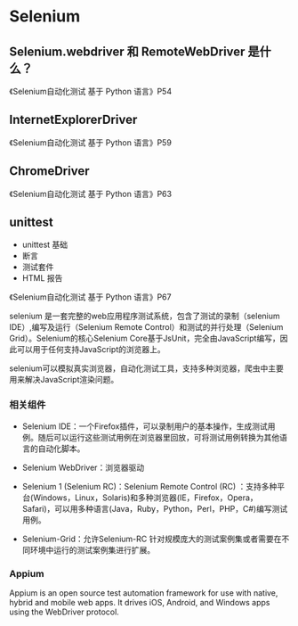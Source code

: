 # Selenium

## Selenium.webdriver 和 RemoteWebDriver 是什么？

《Selenium自动化测试 基于 Python 语言》P54

## InternetExplorerDriver

《Selenium自动化测试 基于 Python 语言》P59

## ChromeDriver

《Selenium自动化测试 基于 Python 语言》P63


## unittest

* unittest 基础
* 断言
* 测试套件
* HTML 报告

《Selenium自动化测试 基于 Python 语言》P67











selenium 是一套完整的web应用程序测试系统，包含了测试的录制（selenium IDE）,编写及运行（Selenium Remote Control）和测试的并行处理（Selenium Grid）。Selenium的核心Selenium Core基于JsUnit，完全由JavaScript编写，因此可以用于任何支持JavaScript的浏览器上。

selenium可以模拟真实浏览器，自动化测试工具，支持多种浏览器，爬虫中主要用来解决JavaScript渲染问题。

### 相关组件

* Selenium IDE：一个Firefox插件，可以录制用户的基本操作，生成测试用例。随后可以运行这些测试用例在浏览器里回放，可将测试用例转换为其他语言的自动化脚本。

* Selenium WebDriver：浏览器驱动

* Selenium 1 (Selenium RC)：Selenium Remote Control (RC) ：支持多种平台(Windows，Linux，Solaris)和多种浏览器(IE，Firefox，Opera，Safari)，可以用多种语言(Java，Ruby，Python，Perl，PHP，C#)编写测试用例。

* Selenium-Grid：允许Selenium-RC 针对规模庞大的测试案例集或者需要在不同环境中运行的测试案例集进行扩展。


### Appium
Appium is an open source test automation framework for use with native, hybrid and mobile web apps.
It drives iOS, Android, and Windows apps using the WebDriver protocol.